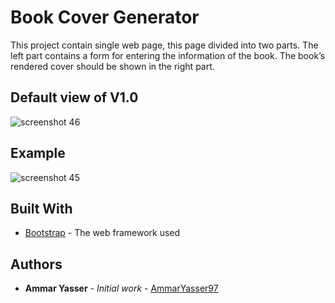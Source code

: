# Book Cover Generator
This project contain single web page, this page divided into two parts. The left part contains a form for entering the information of the book. The book’s rendered cover should be shown in the right part.

## Default view of V1.0 
![screenshot 46](https://user-images.githubusercontent.com/31369634/49688536-7bd4cd80-fb1c-11e8-904d-8d30a94211f3.png)

## Example
![screenshot 45](https://user-images.githubusercontent.com/31369634/49688535-74adbf80-fb1c-11e8-838f-742346cda59e.png)

## Built With

* [Bootstrap](https://getbootstrap.com/docs/4.1/) - The web framework used

## Authors

* **Ammar Yasser** - *Initial work* - [AmmarYasser97](https://github.com/AmmarYasser97)
